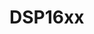 # DSP16xx

<!---
<gcc/config/dsp16xx/dsp16xx.h> (3.1)

#define CPP_PREDEFINES "-Ddsp1600 -DDSP1600 -DMSDOS"
#else
#define CPP_PREDEFINES "-Ddsp1600 -DDSP1600 -Ddsp1610 -DDSP1610"
--->